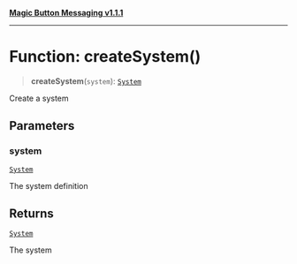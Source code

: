 [**Magic Button Messaging v1.1.1**](../README.md)

***

# Function: createSystem()

> **createSystem**(`system`): [`System`](../interfaces/System.md)

Create a system

## Parameters

### system

[`System`](../interfaces/System.md)

The system definition

## Returns

[`System`](../interfaces/System.md)

The system
